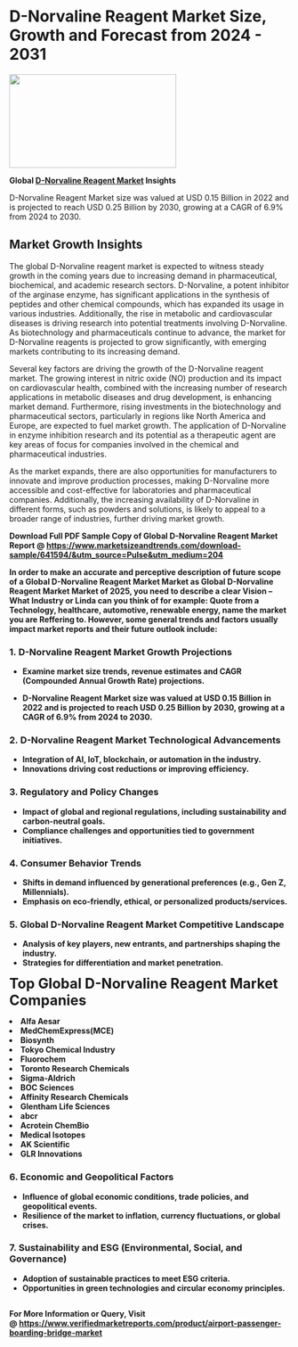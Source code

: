 <H1>D-Norvaline Reagent Market Size, Growth and Forecast from 2024 - 2031</H1><img class="aligncenter size-medium wp-image-584254" src="https://thirdeyenews.in/wp-content/uploads/2024/09/Global-Market-Research-300x168.jpeg" alt="" width="300" height="168" /><p><strong>Global&nbsp;<a href="https://www.marketsizeandtrends.com/download-sample/641594/&amp;utm_source=Pulse&amp;utm_medium=204">D-Norvaline Reagent Market</a> Insights</strong></p><p>D-Norvaline Reagent Market size was valued at USD 0.15 Billion in 2022 and is projected to reach USD 0.25 Billion by 2030, growing at a CAGR of 6.9% from 2024 to 2030.</p><p><h2>Market Growth Insights</h2> <p>The global D-Norvaline reagent market is expected to witness steady growth in the coming years due to increasing demand in pharmaceutical, biochemical, and academic research sectors. D-Norvaline, a potent inhibitor of the arginase enzyme, has significant applications in the synthesis of peptides and other chemical compounds, which has expanded its usage in various industries. Additionally, the rise in metabolic and cardiovascular diseases is driving research into potential treatments involving D-Norvaline. As biotechnology and pharmaceuticals continue to advance, the market for D-Norvaline reagents is projected to grow significantly, with emerging markets contributing to its increasing demand.</p> <p><strong></strong></p> <p>Several key factors are driving the growth of the D-Norvaline reagent market. The growing interest in nitric oxide (NO) production and its impact on cardiovascular health, combined with the increasing number of research applications in metabolic diseases and drug development, is enhancing market demand. Furthermore, rising investments in the biotechnology and pharmaceutical sectors, particularly in regions like North America and Europe, are expected to fuel market growth. The application of D-Norvaline in enzyme inhibition research and its potential as a therapeutic agent are key areas of focus for companies involved in the chemical and pharmaceutical industries.</p> <p>As the market expands, there are also opportunities for manufacturers to innovate and improve production processes, making D-Norvaline more accessible and cost-effective for laboratories and pharmaceutical companies. Additionally, the increasing availability of D-Norvaline in different forms, such as powders and solutions, is likely to appeal to a broader range of industries, further driving market growth.</p> <p><strong></p><p><span class=""><strong>Download Full PDF Sample Copy of Global D-Norvaline Reagent Market Report</strong> @ <a href="https://www.marketsizeandtrends.com/download-sample/641594/&amp;utm_source=Pulse&amp;utm_medium=204" target="_blank">https://www.marketsizeandtrends.com/download-sample/641594/&amp;utm_source=Pulse&amp;utm_medium=204</a></span></p><p>In order to make an accurate and perceptive description of future scope of a Global&nbsp;D-Norvaline Reagent Market Market as Global&nbsp;D-Norvaline Reagent Market Market of 2025, you need to describe a clear Vision &ndash; What Industry or Linda can you think of for example: Quote from a Technology, healthcare, automotive, renewable energy, name the market you are Reffering to. However, some general trends and factors usually impact market reports and their future outlook include:</p><h3>1.&nbsp;<strong>D-Norvaline Reagent Market Growth Projections</strong></h3><ul><li>Examine market size trends, revenue estimates and CAGR (Compounded Annual Growth Rate) projections.</li><li><p>D-Norvaline Reagent Market size was valued at USD 0.15 Billion in 2022 and is projected to reach USD 0.25 Billion by 2030, growing at a CAGR of 6.9% from 2024 to 2030.</p></li></ul><h3>2.&nbsp;<strong>D-Norvaline Reagent Market Technological Advancements</strong></h3><ul><li>Integration of AI, IoT, blockchain, or automation in the industry.</li><li>Innovations driving cost reductions or improving efficiency.</li></ul><h3>3.&nbsp;<strong>Regulatory and Policy Changes</strong></h3><ul><li>Impact of global and regional regulations, including sustainability and carbon-neutral goals.</li><li>Compliance challenges and opportunities tied to government initiatives.</li></ul><h3>4.&nbsp;<strong>Consumer Behavior Trends</strong></h3><ul><li>Shifts in demand influenced by generational preferences (e.g., Gen Z, Millennials).</li><li>Emphasis on eco-friendly, ethical, or personalized products/services.</li></ul><h3>5.&nbsp;<strong>Global D-Norvaline Reagent Market Competitive Landscape</strong></h3><ul><li>Analysis of key players, new entrants, and partnerships shaping the industry.</li><li>Strategies for differentiation and market penetration.</li></ul><p data-pm-slice="1 1 []"><span style="color: inherit; font-family: inherit; font-size: 25px;">Top Global D-Norvaline Reagent Market Companies</span></p><div class="" data-test-id=""><p><li>Alfa Aesar</li><li> MedChemExpress(MCE)</li><li> Biosynth</li><li> Tokyo Chemical Industry</li><li> Fluorochem</li><li> Toronto Research Chemicals</li><li> Sigma-Aldrich</li><li> BOC Sciences</li><li> Affinity Research Chemicals</li><li> Glentham Life Sciences</li><li> abcr</li><li> Acrotein ChemBio</li><li> Medical Isotopes</li><li> AK Scientific</li><li> GLR Innovations</li></p></div><h3>6.&nbsp;<strong>Economic and Geopolitical Factors</strong></h3><ul><li>Influence of global economic conditions, trade policies, and geopolitical events.</li><li>Resilience of the market to inflation, currency fluctuations, or global crises.</li></ul><h3>7.&nbsp;<strong>Sustainability and ESG (Environmental, Social, and Governance)</strong></h3><ul><li>Adoption of sustainable practices to meet ESG criteria.</li><li>Opportunities in green technologies and circular economy principles.</li></ul><h2><strong style="font-size: 14px;">For More Information or Query, Visit @&nbsp;</strong><a style="background-color: #ffffff; font-size: 14px;" href="https://www.marketsizeandtrends.com/report/d-norvaline-reagent-market/" target="_blank">https://www.verifiedmarketreports.com/product/airport-passenger-boarding-bridge-market</a></h2>
